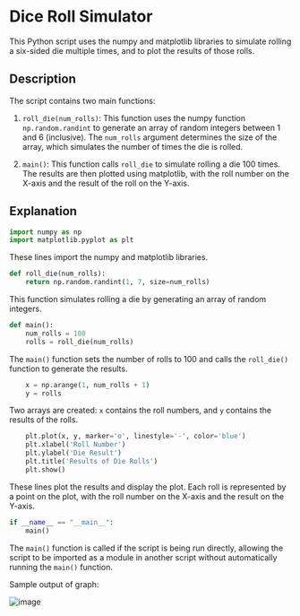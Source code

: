 # Dice Roll Simulator

This Python script uses the numpy and matplotlib libraries to simulate rolling a six-sided die multiple times, and to plot the results of those rolls.

## Description

The script contains two main functions:

1. `roll_die(num_rolls)`: This function uses the numpy function `np.random.randint` to generate an array of random integers between 1 and 6 (inclusive). The `num_rolls` argument determines the size of the array, which simulates the number of times the die is rolled.

2. `main()`: This function calls `roll_die` to simulate rolling a die 100 times. The results are then plotted using matplotlib, with the roll number on the X-axis and the result of the roll on the Y-axis.

## Explanation

```python
import numpy as np
import matplotlib.pyplot as plt
```
These lines import the numpy and matplotlib libraries.

```python
def roll_die(num_rolls):
    return np.random.randint(1, 7, size=num_rolls)
```
This function simulates rolling a die by generating an array of random integers.

```python
def main():
    num_rolls = 100
    rolls = roll_die(num_rolls)
```
The `main()` function sets the number of rolls to 100 and calls the `roll_die()` function to generate the results.

```python
    x = np.arange(1, num_rolls + 1)
    y = rolls
```
Two arrays are created: `x` contains the roll numbers, and `y` contains the results of the rolls.

```python
    plt.plot(x, y, marker='o', linestyle='-', color='blue')
    plt.xlabel('Roll Number')
    plt.ylabel('Die Result')
    plt.title('Results of Die Rolls')
    plt.show()
```
These lines plot the results and display the plot. Each roll is represented by a point on the plot, with the roll number on the X-axis and the result on the Y-axis.

```python
if __name__ == "__main__":
    main()
```
The `main()` function is called if the script is being run directly, allowing the script to be imported as a module in another script without automatically running the `main()` function.

Sample output of graph:

![image](https://github.com/titanlogic1982/Python-Learning/assets/114312639/d7cf7a10-88df-4a76-a841-1b67570e37cc)


